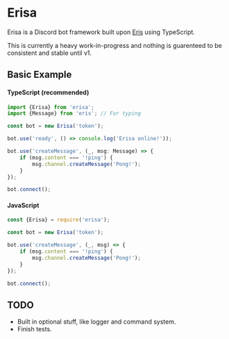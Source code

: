 # Erisa

Erisa is a Discord bot framework built upon [Eris](https://github.com/abalabahaha/eris) using TypeScript.

This is currently a heavy work-in-progress and nothing is guarenteed to be consistent and stable until v1.

## Basic Example
#### TypeScript (recommended)
```ts
import {Erisa} from 'erisa';
import {Message} from 'eris'; // For typing

const bot = new Erisa('token');

bot.use('ready', () => console.log('Erisa online!'));

bot.use('createMessage', (_, msg: Message) => {
    if (msg.content === '!ping') {
        msg.channel.createMessage('Pong!');
    }
});

bot.connect();
```

#### JavaScript
```js
const {Erisa} = require('erisa');

const bot = new Erisa('token');

bot.use('createMessage', (_, msg) => {
    if (msg.content === '!ping') {
        msg.channel.createMessage('Pong!');
    }
});

bot.connect();
```

## TODO
- Built in optional stuff, like logger and command system.
- Finish tests.
